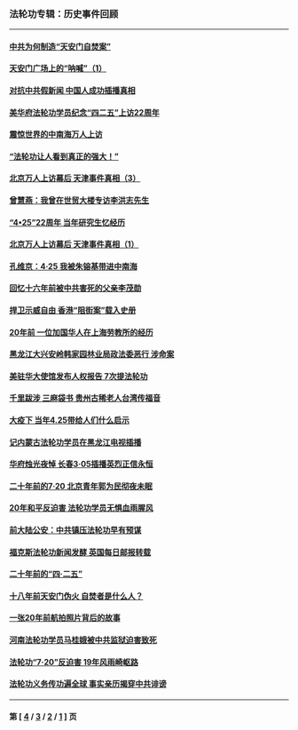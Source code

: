 ### 法轮功专辑：历史事件回顾
---
#### [中共为何制造“天安门自焚案”](../../pages/nf5793/n13183270.md?11220430) 
#### [天安门广场上的“呐喊”（1）](../../pages/nf5793/n13105277.md?11220430) 
#### [对抗中共假新闻 中国人成功插播真相](../../pages/nf5793/n12910618.md?11220430) 
#### [美华府法轮功学员纪念“四二五”上访22周年](../../pages/nf5793/n12904445.md?11220430) 
#### [震惊世界的中南海万人上访](../../pages/nf5793/n12903976.md?11220430) 
#### [“法轮功让人看到真正的强大！”](../../pages/nf5793/n12903195.md?11220430) 
#### [北京万人上访幕后 天津事件真相（3）](../../pages/nf5793/n12902807.md?11220430) 
#### [曾慧燕：我曾在世贸大楼专访李洪志先生](../../pages/nf5793/n12898729.md?11220430) 
#### [“4•25”22周年 当年研究生忆经历](../../pages/nf5793/n12894152.md?11220430) 
#### [北京万人上访幕后 天津事件真相（1）](../../pages/nf5793/n12885174.md?11220430) 
#### [孔维京：4·25 我被朱镕基带进中南海](../../pages/nf5793/n12864987.md?11220430) 
#### [回忆十六年前被中共害死的父亲李茂勋](../../pages/nf5793/n12880270.md?11220430) 
#### [捍卫示威自由 香港“阻街案”载入史册](../../pages/nf5793/n12811245.md?11220430) 
#### [20年前 一位加国华人在上海劳教所的经历](../../pages/nf5793/n12707932.md?11220430) 
#### [黑龙江大兴安岭韩家园林业局政法委恶行 涉命案](../../pages/nf5793/n12622815.md?11220430) 
#### [美驻华大使馆发布人权报告 7次提法轮功](../../pages/nf5793/n12520541.md?11220430) 
#### [千里跋涉 三麻袋书 贵州古稀老人台湾传福音](../../pages/nf5793/n12198750.md?11220430) 
#### [大疫下 当年4.25带给人们什么启示](../../pages/nf5793/n12058565.md?11220430) 
#### [记内蒙古法轮功学员在黑龙江电视插播](../../pages/nf5793/n11699194.md?11220430) 
#### [华府烛光夜悼 长春3·05插播英烈正信永恒](../../pages/nf5793/n11397432.md?11220430) 
#### [二十年前的7·20 北京青年郭为民彻夜未眠](../../pages/nf5793/n11354195.md?11220430) 
#### [20年和平反迫害 法轮功学员无惧血雨腥风](../../pages/nf5793/n11348279.md?11220430) 
#### [前大陆公安：中共镇压法轮功早有预谋](../../pages/nf5793/n11352168.md?11220430) 
#### [福克斯法轮功新闻发酵  英国每日邮报转载](../../pages/nf5793/n11285952.md?11220430) 
#### [二十年前的“四·二五”](../../pages/nf5793/n11207639.md?11220430) 
#### [十八年前天安门伪火 自焚者是什么人？](../../pages/nf5793/n10996556.md?11220430) 
#### [一张20年前航拍照片背后的故事](../../pages/nf5793/n10693797.md?11220430) 
#### [河南法轮功学员马桂娥被中共监狱迫害致死](../../pages/nf5793/n10684974.md?11220430) 
#### [法轮功“7‧20”反迫害 19年风雨崎岖路](../../pages/nf5793/n10570834.md?11220430) 
#### [法轮功义务传功遍全球 事实亲历揭穿中共诽谤](../../pages/nf5793/n10581061.md?11220430) 

---
#### 第 [ [4](./4.md?11220430) / [3](./3.md?11220430) / [2](./2.md?11220430) / [1](./1.md?11220430) ] 页
